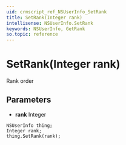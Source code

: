 ```yaml
---
uid: crmscript_ref_NSUserInfo_SetRank
title: SetRank(Integer rank)
intellisense: NSUserInfo.SetRank
keywords: NSUserInfo, GetRank
so.topic: reference
---
```


# SetRank(Integer rank)

Rank order

## Parameters

* **rank** Integer

```crmscript
NSUserInfo thing;
Integer rank;
thing.SetRank(rank);
```

